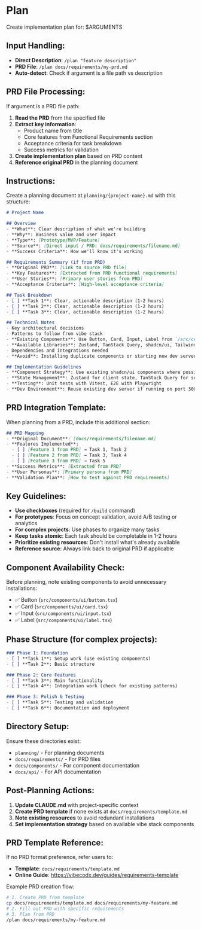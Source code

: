 # Plan

Create implementation plan for: $ARGUMENTS

## Input Handling:
- **Direct Description**: `/plan "feature description"`
- **PRD File**: `/plan docs/requirements/my-prd.md`
- **Auto-detect**: Check if argument is a file path vs description

## PRD File Processing:
If argument is a PRD file path:
1. **Read the PRD** from the specified file
2. **Extract key information**:
   - Product name from title
   - Core features from Functional Requirements section
   - Acceptance criteria for task breakdown
   - Success metrics for validation
3. **Create implementation plan** based on PRD content
4. **Reference original PRD** in the planning document

## Instructions:
Create a planning document at `planning/{project-name}.md` with this structure:

```markdown
# Project Name

## Overview
- **What**: Clear description of what we're building
- **Why**: Business value and user impact  
- **Type**: [Prototype/MVP/Feature]
- **Source**: [Direct input / PRD: docs/requirements/filename.md]
- **Success Criteria**: How we'll know it's working

## Requirements Summary (if from PRD)
- **Original PRD**: [Link to source PRD file]
- **Key Features**: [Extracted from PRD functional requirements]
- **User Stories**: [Primary user stories from PRD]
- **Acceptance Criteria**: [High-level acceptance criteria]

## Task Breakdown
- [ ] **Task 1**: Clear, actionable description (1-2 hours)
- [ ] **Task 2**: Clear, actionable description (1-2 hours)
- [ ] **Task 3**: Clear, actionable description (1-2 hours)

## Technical Notes
- Key architectural decisions
- Patterns to follow from vibe stack
- **Existing Components**: Use Button, Card, Input, Label from `/src/components/ui/`
- **Available Libraries**: Zustand, TanStack Query, shadcn/ui, Tailwind CSS
- Dependencies and integrations needed
- **Avoid**: Installing duplicate components or starting new dev servers

## Implementation Guidelines
- **Component Strategy**: Use existing shadcn/ui components where possible
- **State Management**: Zustand for client state, TanStack Query for server state
- **Testing**: Unit tests with Vitest, E2E with Playwright
- **Dev Environment**: Reuse existing dev server if running on port 3000
```

## PRD Integration Template:
When planning from a PRD, include this additional section:

```markdown
## PRD Mapping
- **Original Document**: [docs/requirements/filename.md]
- **Features Implemented**: 
  - [ ] [Feature 1 from PRD] → Task 1, Task 2
  - [ ] [Feature 2 from PRD] → Task 3, Task 4
  - [ ] [Feature 3 from PRD] → Task 5
- **Success Metrics**: [Extracted from PRD]
- **User Personas**: [Primary persona from PRD]
- **Validation Plan**: [How to test against PRD requirements]
```

## Key Guidelines:
- **Use checkboxes** (required for `/build` command)
- **For prototypes**: Focus on concept validation, avoid A/B testing or analytics
- **For complex projects**: Use phases to organize many tasks
- **Keep tasks atomic**: Each task should be completable in 1-2 hours
- **Prioritize existing resources**: Don't install what's already available
- **Reference source**: Always link back to original PRD if applicable

## Component Availability Check:
Before planning, note existing components to avoid unnecessary installations:
- ✅ Button (`src/components/ui/button.tsx`)
- ✅ Card (`src/components/ui/card.tsx`)
- ✅ Input (`src/components/ui/input.tsx`)
- ✅ Label (`src/components/ui/label.tsx`)

## Phase Structure (for complex projects):
```markdown
### Phase 1: Foundation
- [ ] **Task 1**: Setup work (use existing components)
- [ ] **Task 2**: Basic structure

### Phase 2: Core Features
- [ ] **Task 3**: Main functionality
- [ ] **Task 4**: Integration work (check for existing patterns)

### Phase 3: Polish & Testing
- [ ] **Task 5**: Testing and validation
- [ ] **Task 6**: Documentation and deployment
```

## Directory Setup:
Ensure these directories exist:
- `planning/` - For planning documents
- `docs/requirements/` - For PRD files
- `docs/components/` - For component documentation
- `docs/api/` - For API documentation

## Post-Planning Actions:
1. **Update CLAUDE.md** with project-specific context
2. **Create PRD template** if none exists at `docs/requirements/template.md`
3. **Note existing resources** to avoid redundant installations
4. **Set implementation strategy** based on available vibe stack components

## PRD Template Reference:
If no PRD format preference, refer users to:
- **Template**: `docs/requirements/template.md` 
- **Online Guide**: https://vibecodx.dev/guides/requirements-template

Example PRD creation flow:
```bash
# 1. Create PRD from template
cp docs/requirements/template.md docs/requirements/my-feature.md
# 2. Fill out PRD with specific requirements
# 3. Plan from PRD
/plan docs/requirements/my-feature.md
```